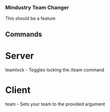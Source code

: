 ### Mindustry Team Changer

This should be a feature

## Commands
# Server
teamlock - Toggles locking the /team command
# Client
team <team> - Sets your team to the provided argument
 
